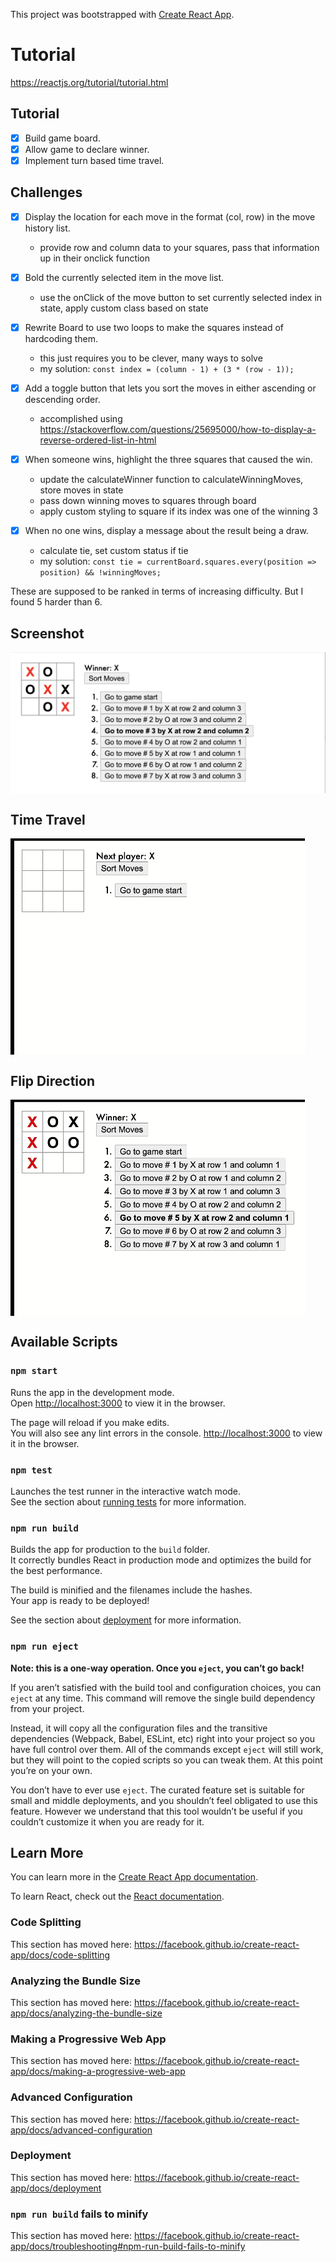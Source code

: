 This project was bootstrapped with [Create React App](https://github.com/facebook/create-react-app).

# Tutorial
https://reactjs.org/tutorial/tutorial.html

## Tutorial

- [x] Build game board.
- [x] Allow game to declare winner.
- [x] Implement turn based time travel.

## Challenges

- [x] Display the location for each move in the format (col, row) in the move history list.
  - provide row and column data to your squares, pass that information up in their onclick function

- [x] Bold the currently selected item in the move list.
  - use the onClick of the move button to set currently selected index in state, apply custom class based on state

- [x] Rewrite Board to use two loops to make the squares instead of hardcoding them.
  - this just requires you to be clever, many ways to solve
  - my solution: `const index = (column - 1) + (3 * (row - 1));`

- [x] Add a toggle button that lets you sort the moves in either ascending or descending order.
  - accomplished using https://stackoverflow.com/questions/25695000/how-to-display-a-reverse-ordered-list-in-html

- [x] When someone wins, highlight the three squares that caused the win.
  - update the calculateWinner function to calculateWinningMoves, store moves in state
  - pass down winning moves to squares through board
  - apply custom styling to square if its index was one of the winning 3

- [x] When no one wins, display a message about the result being a draw.
  - calculate tie, set custom status if tie
  - my solution: `const tie = currentBoard.squares.every(position => position) && !winningMoves;`

These are supposed to be ranked in terms of increasing difficulty.  But I found 5 harder than 6. 

## Screenshot
<img src="https://github.com/zkevinbai/react-tictactoe/blob/master/assets/screen_shot.png" align="center"/>

## Time Travel
<img src="https://github.com/zkevinbai/react-tictactoe/blob/master/assets/time_travel.gif" align="center"/>

## Flip Direction
<img src="https://github.com/zkevinbai/react-tictactoe/blob/master/assets/flip_direction.gif" align="center"/>

## Available Scripts

### `npm start`

Runs the app in the development mode.<br />
Open [http://localhost:3000](http://localhost:3000) to view it in the browser.

The page will reload if you make edits.<br />
You will also see any lint errors in the console. [http://localhost:3000](http://localhost:3000) to view it in the browser.

### `npm test`

Launches the test runner in the interactive watch mode.<br />
See the section about [running tests](https://facebook.github.io/create-react-app/docs/running-tests) for more information.

### `npm run build`

Builds the app for production to the `build` folder.<br />
It correctly bundles React in production mode and optimizes the build for the best performance.

The build is minified and the filenames include the hashes.<br />
Your app is ready to be deployed!

See the section about [deployment](https://facebook.github.io/create-react-app/docs/deployment) for more information.

### `npm run eject`

**Note: this is a one-way operation. Once you `eject`, you can’t go back!**

If you aren’t satisfied with the build tool and configuration choices, you can `eject` at any time. This command will remove the single build dependency from your project.

Instead, it will copy all the configuration files and the transitive dependencies (Webpack, Babel, ESLint, etc) right into your project so you have full control over them. All of the commands except `eject` will still work, but they will point to the copied scripts so you can tweak them. At this point you’re on your own.

You don’t have to ever use `eject`. The curated feature set is suitable for small and middle deployments, and you shouldn’t feel obligated to use this feature. However we understand that this tool wouldn’t be useful if you couldn’t customize it when you are ready for it.

## Learn More

You can learn more in the [Create React App documentation](https://facebook.github.io/create-react-app/docs/getting-started).

To learn React, check out the [React documentation](https://reactjs.org/).

### Code Splitting

This section has moved here: https://facebook.github.io/create-react-app/docs/code-splitting

### Analyzing the Bundle Size

This section has moved here: https://facebook.github.io/create-react-app/docs/analyzing-the-bundle-size

### Making a Progressive Web App

This section has moved here: https://facebook.github.io/create-react-app/docs/making-a-progressive-web-app

### Advanced Configuration

This section has moved here: https://facebook.github.io/create-react-app/docs/advanced-configuration

### Deployment

This section has moved here: https://facebook.github.io/create-react-app/docs/deployment

### `npm run build` fails to minify

This section has moved here: https://facebook.github.io/create-react-app/docs/troubleshooting#npm-run-build-fails-to-minify

